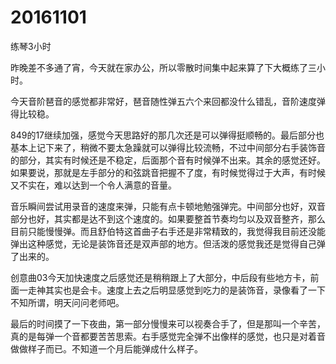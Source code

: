 # 20161101

练琴3小时

昨晚差不多通了宵，今天就在家办公，所以零散时间集中起来算了下大概练了三小时。

今天音阶琶音的感觉都非常好，琶音随性弹五六个来回都没什么错乱，音阶速度弹得比较稳。

849的17继续加强，感觉今天思路好的那几次还是可以弹得挺顺畅的。最后部分也基本上记下来了，稍微不要太急躁就可以弹得比较流畅，不过中间部分右手装饰音的部分，其实有时候还是不稳定，后面那个音有时候弹不出来。其余的感觉还好。如果要说，那就是左手部分的和弦跳音把握不了度，有时候觉得过于大声，有时候又不实在，难以达到一个令人满意的音量。

音乐瞬间尝试用录音的速度来弹，只能有点卡顿地勉强弹完。中间部分也好，双音部分也好，其实都是达不到这个速度的。如果要整首节奏均匀以及双音整齐，那么目前只能慢慢弹。而且舒伯特这首曲子右手还是非常精致的，我觉得我目前还没能弹出这种感觉，无论是装饰音还是双声部的地方。但活泼的感觉我还是觉得自己弹了出来的。

创意曲03今天加快速度之后感觉还是稍稍跟上了大部分，中后段有些地方卡，前面一走神其实也是会卡。速度上去之后明显感觉到吃力的是装饰音，录像看了一下不知所谓，明天问问老师吧。

最后的时间摸了一下夜曲，第一部分慢慢来可以视奏合手了，但是那叫一个辛苦，真的是每弹一个音都要苦苦思索。右手感觉完全弹不出像样的感觉，也只是对着音做做样子而已。不知道一个月后能弹成什么样子。
